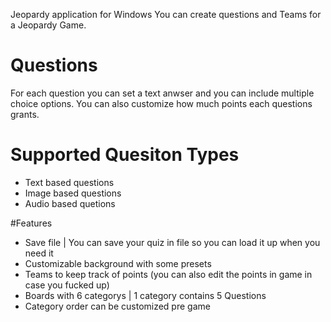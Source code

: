 Jeopardy application for Windows
You can create questions and Teams for a Jeopardy Game.

# Questions
For each question you can set a text anwser and you can include multiple choice options.
You can also customize how much points each questions grants.

# Supported Quesiton Types
- Text based questions
- Image based questions
- Audio based quetions

#Features
- Save file | You can save your quiz in file so you can load it up when you need it
- Customizable background with some presets
- Teams to keep track of points (you can also edit the points in game in case you fucked up)
- Boards with 6 categorys | 1 category contains 5 Questions
- Category order can be customized pre game
